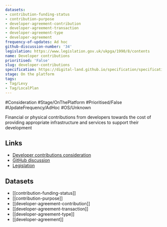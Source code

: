 ```yaml
---
datasets:
- contribution-funding-status
- contribution-purpose
- developer-agreement-contribution
- developer-agreement-transaction
- developer-agreement-type
- developer-agreement
frequency-of-updates: Ad hoc
github-discussion-number: '34'
legislation: https://www.legislation.gov.uk/ukpga/1990/8/contents
name: Developer contributions
prioritised: 'False'
slug: developer-contributions
specification: https://digital-land.github.io/specification/specification/developer-contributions/
stage: On the platform
tags:
- Tag/Levy
- Tag/LocalPlan
---
```


#Consideration #Stage/OnThePlatform #Prioritised/False #UpdateFrequency/AdHoc #OS/Unknown

Financial or physical contributions from developers towards the cost of providing appropriate infrastructure and services to support their development

## Links

* [Developer contributions consideration](https://design.planning.data.gov.uk/planning-consideration/developer-contributions)
* [GitHub discussion](https://github.com/digital-land/data-standards-backlog/discussions/34)
* [Legislation](https://www.legislation.gov.uk/ukpga/1990/8/contents)

## Datasets

* [[contribution-funding-status]]
* [[contribution-purpose]]
* [[developer-agreement-contribution]]
* [[developer-agreement-transaction]]
* [[developer-agreement-type]]
* [[developer-agreement]]